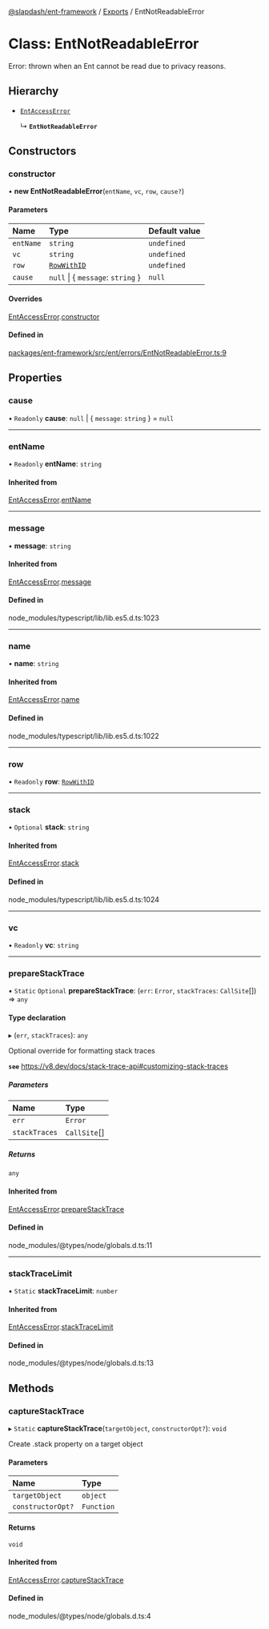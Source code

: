 [@slapdash/ent-framework](../README.md) / [Exports](../modules.md) / EntNotReadableError

# Class: EntNotReadableError

Error: thrown when an Ent cannot be read due to privacy reasons.

## Hierarchy

- [`EntAccessError`](EntAccessError.md)

  ↳ **`EntNotReadableError`**

## Constructors

### constructor

• **new EntNotReadableError**(`entName`, `vc`, `row`, `cause?`)

#### Parameters

| Name | Type | Default value |
| :------ | :------ | :------ |
| `entName` | `string` | `undefined` |
| `vc` | `string` | `undefined` |
| `row` | [`RowWithID`](../modules.md#rowwithid) | `undefined` |
| `cause` | ``null`` \| { `message`: `string`  } | `null` |

#### Overrides

[EntAccessError](EntAccessError.md).[constructor](EntAccessError.md#constructor)

#### Defined in

[packages/ent-framework/src/ent/errors/EntNotReadableError.ts:9](https://github.com/time-loop/slapdash/blob/master/packages/ent-framework/src/ent/errors/EntNotReadableError.ts#L9)

## Properties

### cause

• `Readonly` **cause**: ``null`` \| { `message`: `string`  } = `null`

___

### entName

• `Readonly` **entName**: `string`

#### Inherited from

[EntAccessError](EntAccessError.md).[entName](EntAccessError.md#entname)

___

### message

• **message**: `string`

#### Inherited from

[EntAccessError](EntAccessError.md).[message](EntAccessError.md#message)

#### Defined in

node_modules/typescript/lib/lib.es5.d.ts:1023

___

### name

• **name**: `string`

#### Inherited from

[EntAccessError](EntAccessError.md).[name](EntAccessError.md#name)

#### Defined in

node_modules/typescript/lib/lib.es5.d.ts:1022

___

### row

• `Readonly` **row**: [`RowWithID`](../modules.md#rowwithid)

___

### stack

• `Optional` **stack**: `string`

#### Inherited from

[EntAccessError](EntAccessError.md).[stack](EntAccessError.md#stack)

#### Defined in

node_modules/typescript/lib/lib.es5.d.ts:1024

___

### vc

• `Readonly` **vc**: `string`

___

### prepareStackTrace

▪ `Static` `Optional` **prepareStackTrace**: (`err`: `Error`, `stackTraces`: `CallSite`[]) => `any`

#### Type declaration

▸ (`err`, `stackTraces`): `any`

Optional override for formatting stack traces

**`see`** https://v8.dev/docs/stack-trace-api#customizing-stack-traces

##### Parameters

| Name | Type |
| :------ | :------ |
| `err` | `Error` |
| `stackTraces` | `CallSite`[] |

##### Returns

`any`

#### Inherited from

[EntAccessError](EntAccessError.md).[prepareStackTrace](EntAccessError.md#preparestacktrace)

#### Defined in

node_modules/@types/node/globals.d.ts:11

___

### stackTraceLimit

▪ `Static` **stackTraceLimit**: `number`

#### Inherited from

[EntAccessError](EntAccessError.md).[stackTraceLimit](EntAccessError.md#stacktracelimit)

#### Defined in

node_modules/@types/node/globals.d.ts:13

## Methods

### captureStackTrace

▸ `Static` **captureStackTrace**(`targetObject`, `constructorOpt?`): `void`

Create .stack property on a target object

#### Parameters

| Name | Type |
| :------ | :------ |
| `targetObject` | `object` |
| `constructorOpt?` | `Function` |

#### Returns

`void`

#### Inherited from

[EntAccessError](EntAccessError.md).[captureStackTrace](EntAccessError.md#capturestacktrace)

#### Defined in

node_modules/@types/node/globals.d.ts:4
